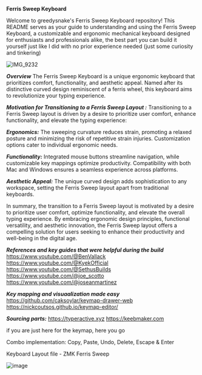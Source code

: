  **Ferris Sweep Keyboard**
 
Welcome to greedysnake's Ferris Sweep Keyboard repository! This README serves as your guide to understanding and using the Ferris Sweep Keyboard, a customizable and ergonomic mechanical keyboard designed for enthusiasts and professionals alike, the best part you can build it yourself just like I did with no prior experience needed (just some curiosity and tinkering)

![IMG_9232](https://github.com/greedysnakeDRV/zmk-configV2/assets/161101617/ae871a76-006a-4d10-94b6-84b6902707ed)


**_Overview_**
The Ferris Sweep Keyboard is a unique ergonomic keyboard that prioritizes comfort, functionality, and aesthetic appeal. Named after its distinctive curved design reminiscent of a ferris wheel, this keyboard aims to revolutionize your typing experience.

**_Motivation for Transitioning to a Ferris Sweep Layout :_** Transitioning to a Ferris Sweep layout is driven by a desire to prioritize user comfort, enhance functionality, and elevate the typing experience:
    
**_Ergonomics:_** The sweeping curvature reduces strain, promoting a relaxed posture and minimizing the risk of repetitive strain injuries. Customization options cater to individual ergonomic needs.
    
**_Functionality:_** Integrated mouse buttons streamline navigation, while customizable key mappings optimize productivity. Compatibility with both Mac and Windows ensures a seamless experience across platforms.
    
**_Aesthetic Appeal:_** The unique curved design adds sophistication to any workspace, setting the Ferris Sweep layout apart from traditional keyboards.

In summary, the transition to a Ferris Sweep layout is motivated by a desire to prioritize user comfort, optimize functionality, and elevate the overall typing experience. By embracing ergonomic design principles, functional versatility, and aesthetic innovation, the Ferris Sweep layout offers a compelling solution for users seeking to enhance their productivity and well-being in the digital age.

**_References and key guides that were helpful during the build_**
https://www.youtube.com/@BenVallack
https://www.youtube.com/@KyekOfficial
https://www.youtube.com/@SethusBuilds
https://www.youtube.com/@joe_scotto
https://www.youtube.com/@joseanmartinez

**_Key mapping and visuaalization made easy_**
https://github.com/caksoylar/keymap-drawer-web
https://nickcoutsos.github.io/keymap-editor/

**_Sourcing parts:_**
https://typeractive.xyz
https://keebmaker.com

if you are just here for the keymap, here you go

Combo implementation: Copy, Paste, Undo, Delete, Escape & Enter

Keyboard Layout file  - ZMK Ferris Sweep

![image](https://github.com/greedysnakeDRV/zmk-configV2/assets/161101617/98465fdc-a89e-48b5-9cd8-a2df38a5847c)
